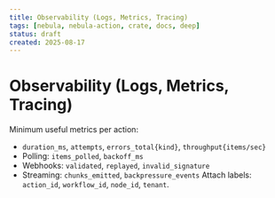 ```yaml
---
title: Observability (Logs, Metrics, Tracing)
tags: [nebula, nebula-action, crate, docs, deep]
status: draft
created: 2025-08-17
---
```


# Observability (Logs, Metrics, Tracing)

Minimum useful metrics per action:
- `duration_ms`, `attempts`, `errors_total{kind}`, `throughput{items/sec}`
- Polling: `items_polled`, `backoff_ms`
- Webhooks: `validated`, `replayed`, `invalid_signature`
- Streaming: `chunks_emitted`, `backpressure_events`
Attach labels: `action_id`, `workflow_id`, `node_id`, `tenant`.
